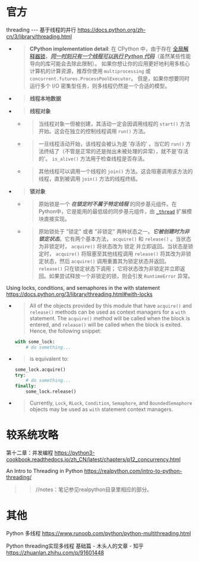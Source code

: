 
# 官方

threading --- 基于线程的并行 https://docs.python.org/zh-cn/3/library/threading.html
- > **CPython implementation detail**: 在 CPython 中，由于存在 [全局解释器锁](https://docs.python.org/zh-cn/3/glossary.html#term-global-interpreter-lock)，<ins>***同一时刻只有一个线程可以执行 Python 代码***</ins>（虽然某些性能导向的库可能会去除此限制）。 如果你想让你的应用更好地利用多核心计算机的计算资源，推荐你使用 `multiprocessing` 或 `concurrent.futures.ProcessPoolExecutor`。 但是，如果你想要同时运行多个 I/O 密集型任务，则多线程仍然是一个合适的模型。
- > **线程本地数据**
- > **线程对象**
  * > 当线程对象一但被创建，其活动一定会因调用线程的 `start()` 方法开始。这会在独立的控制线程调用 `run()` 方法。
  * > 一旦线程活动开始，该线程会被认为是 '存活的' 。当它的 `run()` 方法终结了（不管是正常的还是抛出未被处理的异常），就不是'存活的'。 `is_alive()` 方法用于检查线程是否存活。
  * > 其他线程可以调用一个线程的 `join()` 方法。这会阻塞调用该方法的线程，直到被调用 `join()` 方法的线程终结。
- > **锁对象**
  * > 原始锁是一个 ***在锁定时不属于特定线程*** 的同步基元组件。在Python中，它是能用的最低级的同步基元组件，由 [`_thread`](https://docs.python.org/zh-cn/3/library/_thread.html#module-_thread) 扩展模块直接实现。
  * > 原始锁处于 "锁定" 或者 "非锁定" 两种状态之一。***它被创建时为非锁定状态***。它有两个基本方法， `acquire()` 和 `release()` 。当状态为非锁定时， `acquire()` 将状态改为 锁定 并立即返回。当状态是锁定时， `acquire()` 将阻塞至其他线程调用 `release()` 将其改为非锁定状态，然后 `acquire()` 调用重置其为锁定状态并返回。 `release()` 只在锁定状态下调用； 它将状态改为非锁定并立即返回。如果尝试释放一个非锁定的锁，则会引发 `RuntimeError`  异常。

Using locks, conditions, and semaphores in the with statement https://docs.python.org/3/library/threading.html#with-locks
- > All of the objects provided by this module that have `acquire()` and `release()` methods can be used as context managers for a `with` statement. The `acquire()` method will be called when the block is entered, and `release()` will be called when the block is exited. Hence, the following snippet:
  ```py
  with some_lock:
      # do something...
  ```
- > is equivalent to:
  ```py
  some_lock.acquire()
  try:
      # do something...
  finally:
      some_lock.release()
  ```
- > Currently, `Lock`, `RLock`, `Condition`, `Semaphore`, and `BoundedSemaphore` objects may be used as `with` statement context managers.

# 较系统攻略

第十二章：并发编程 https://python3-cookbook.readthedocs.io/zh_CN/latest/chapters/p12_concurrency.html

An Intro to Threading in Python https://realpython.com/intro-to-python-threading/
>> //notes：笔记参见realpython目录里相应的部分。

# 其他

Python 多线程 https://www.runoob.com/python/python-multithreading.html

Python  threading实现多线程 基础篇 - 木头人的文章 - 知乎 https://zhuanlan.zhihu.com/p/91601448
